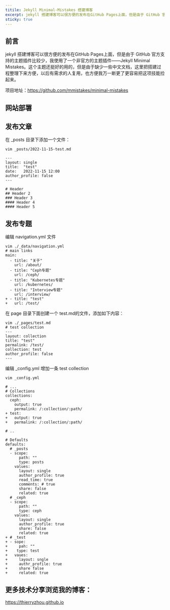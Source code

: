 ```yaml
---
titile: Jekyll Minimal-Mistakes 搭建博客
excerpt: jekyll 搭建博客可以很方便的发布在GitHub Pages上面，但是由于 GitHub 官方支持的主题插件比较少，我使用了一个非官方的主题插件——Jekyll Minimal Mistake。
sticky: true
---
```


## 前言

jekyll 搭建博客可以很方便的发布在GitHub Pages上面，但是由于 GitHub 官方支持的主题插件比较少，我使用了一个非官方的主题插件——Jekyll Minimal Mistakes。这个主题还挺好的用的，但是由于缺少一些中文文档，这里把搭建过程整理下来方便，以后有需求的人复用，也方便我万一断更了更容易把这项技能捡起来。

项目地址：https://github.com/mmistakes/minimal-mistakes

## 网站部署

## 发布文章

在 _posts 目录下添加一个文件：
```shell
vim _posts/2022-11-15-test.md

---
layout: single
title:  "test"
date:   2022-11-15 12:00
author_profile: false
---

# Header
## Header 2
### Header 3
#### Header 4
#### Header 5
```

## 发布专题

编辑 navigation.yml 文件
```shell
vim ./_data/navigation.yml
# main links
main:
  - title: "关于"
    url: /about/
  - title: "Ceph专题"
    url: /ceph/
  - title: "Kubernetes专题"
    url: /kubernetes/
  - title: "Interview专题"
    url: /interview/
+ - title: "test"
+   url: /test/
```

在 page 目录下面创建一个 test.md的文件，添加如下内容：
```shell
vim ./_pages/test.md
# test collection
---
layout: collection
title: "test"
permalink: /test/
collection: test
author_profile: false
---
```

编辑 _config.yml 增加一条 test collection
```
vim _config.yml

# ...
# Collections
collections:
  ceph:
    output: true
    permalink: /:collection/:path/
+ test:
+   output: true
+   permalink: /:collection/:path/

# ..

# Defaults
defaults:
  # _posts
  - scope:
      path: ""
      type: posts
    values:
      layout: single
      author_profile: true
      read_time: true
      comments: # true
      share: false
      related: true
  # _ceph
  - scope:
      path: ""
      type: ceph
    values:
      layout: single
      author_profile: true
      share: false
      related: true
+ # _test
+ - sope:
+     pah: ""
+    type: test
+   vaues:
+     layout: sngle
+     authr_profile: true
+     share false
+     related: true

```
## 更多技术分享浏览我的博客：  
https://thierryzhou.github.io